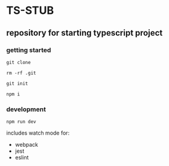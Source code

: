 # TS-STUB
## repository for starting typescript project

### getting started
`git clone`

`rm -rf .git`

`git init`

`npm i`

### development
`npm run dev`

includes watch mode for:

- webpack
- jest
- eslint
